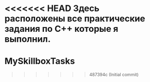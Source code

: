<<<<<<< HEAD
Здесь расположены все практические задания по C++ которые я выполнил.
=======
# MySkillboxTasks
>>>>>>> 487394c (Initial commit)
